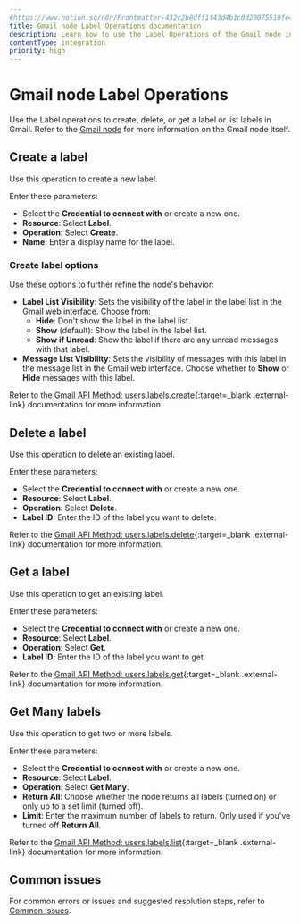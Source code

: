 ```yaml
---
#https://www.notion.so/n8n/Frontmatter-432c2b8dff1f43d4b1c8d20075510fe4
title: Gmail node Label Operations documentation
description: Learn how to use the Label Operations of the Gmail node in n8n. Follow technical documentation to integrate Label Operations into your workflows.
contentType: integration
priority: high
---
```


# Gmail node Label Operations

Use the Label operations to create, delete, or get a label or list labels in Gmail. Refer to the [Gmail node](/integrations/builtin/app-nodes/n8n-nodes-base.gmail/) for more information on the Gmail node itself.

## Create a label

Use this operation to create a new label.

Enter these parameters:

* Select the **Credential to connect with** or create a new one.
* **Resource**: Select **Label**.
* **Operation**: Select **Create**.
* **Name**: Enter a display name for the label.

### Create label options

Use these options to further refine the node's behavior:

* **Label List Visibility**: Sets the visibility of the label in the label list in the Gmail web interface. Choose from:
    * **Hide**: Don't show the label in the label list.
    * **Show** (default): Show the label in the label list.
    * **Show if Unread**: Show the label if there are any unread messages with that label.
* **Message List Visibility**: Sets the visibility of messages with this label in the message list in the Gmail web interface. Choose whether to **Show** or **Hide** messages with this label.

Refer to the [Gmail API Method: users.labels.create](https://developers.google.com/gmail/api/reference/rest/v1/users.labels/create){:target=_blank .external-link} documentation for more information.

## Delete a label

Use this operation to delete an existing label.

Enter these parameters:

* Select the **Credential to connect with** or create a new one.
* **Resource**: Select **Label**.
* **Operation**: Select **Delete**.
* **Label ID**: Enter the ID of the label you want to delete.

Refer to the [Gmail API Method: users.labels.delete](https://developers.google.com/gmail/api/reference/rest/v1/users.labels/delete){:target=_blank .external-link} documentation for more information.

## Get a label

Use this operation to get an existing label.

Enter these parameters:

* Select the **Credential to connect with** or create a new one.
* **Resource**: Select **Label**.
* **Operation**: Select **Get**.
* **Label ID**: Enter the ID of the label you want to get.

Refer to the [Gmail API Method: users.labels.get](https://developers.google.com/gmail/api/reference/rest/v1/users.labels/get){:target=_blank .external-link} documentation for more information.

<!-- vale off -->
## Get Many labels
<!-- vale on -->

Use this operation to get two or more labels.

Enter these parameters:

* Select the **Credential to connect with** or create a new one.
* **Resource**: Select **Label**.
* **Operation**: Select **Get Many**.
* **Return All**: Choose whether the node returns all labels (turned on) or only up to a set limit (turned off).
* **Limit**: Enter the maximum number of labels to return. Only used if you've turned off **Return All**.

Refer to the [Gmail API Method: users.labels.list](https://developers.google.com/gmail/api/reference/rest/v1/users.labels/list){:target=_blank .external-link} documentation for more information.

## Common issues

For common errors or issues and suggested resolution steps, refer to [Common Issues](/integrations/builtin/app-nodes/n8n-nodes-base.gmail/common-issues/).
